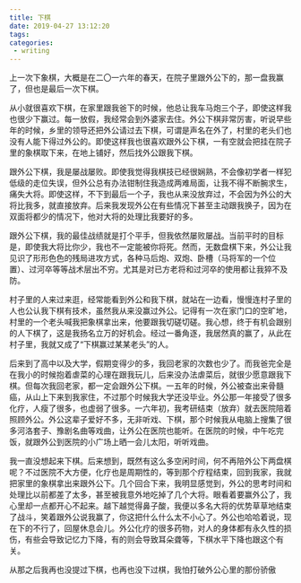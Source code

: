 ```yaml
---
title: 下棋
date: 2019-04-27 13:12:20
tags:
categories: 
 - writing
---
```


上一次下象棋，大概是在二〇一六年的春天，在院子里跟外公下的，那一盘我赢了，但也是最后一次下棋。

从小就很喜欢下棋，在家里跟我爸下的时候，他总让我车马炮三个子，即使这样我也很少下赢过。每一放假，我经常会到外婆家去住。外公下棋非常厉害，听说早些年的时候，乡里的领导还把外公请过去下棋，可谓是声名在外了，村里的老头们也没有人能下得过外公的。即使这样我也很喜欢跟外公下棋，一有空就会把挂在院子里的象棋取下来，在地上铺好，然后找外公跟我下棋。

跟外公下棋，我是屡战屡败。即使我觉得我棋技已经很娴熟，不会像初学者一样犯低级的走位失误，但外公总有办法钳制住我造成两难局面，让我不得不断腕求生，痛失大将。即使这样，不下到最后一个子，我也从来没放弃过，不会因为外公的大将比我多，就直接放弃。后来我发现外公在有些情况下甚至主动跟我换子，因为在双面将都少的情况下，他对大将的处理比我要好的多。

跟外公下棋，我的最佳战绩就是打个平手，但我依然屡败屡战。当前平时的目标是，即使我大将比你少，我也不一定能被你将死。然而，无数盘棋下来，外公让我见识了形形色色的残局进攻方式，各种马后炮、双炮、卧槽（马将军的一个位置）、过河卒等等战术层出不穷。尤其是对已方老将和过河卒的使用都让我猝不及防。

村子里的人来过来逛，经常能看到外公和我下棋，就站在一边看，慢慢连村子里的人也公认我下棋有技术，虽然我从来没赢过外公。记得有一次在家门口的空旷地，村里的一个老头喊我把象棋拿出来，他要跟我切磋切磋。我心想，终于有机会跟别的人下棋了，这是我扬名立万的好机会。经过一番角逐，我居然真的赢了，从此在村子里，我就又成了“下棋赢过某某老头”的人。

后来到了高中以及大学，假期变得少的多，我回老家的次数也少了。而我爸完全是在我小的时候抱着虐菜的心理在跟我玩儿，后来没办法虐菜后，就很少愿意跟我下棋。但每次我回老家，都一定会跟外公下棋。一五年的时候，外公被查出来骨髓癌，从山上下来到我家住，不过那个时候我大学还没毕业。外公那一年接受了很多化疗，人瘦了很多，也虚弱了很多。一六年初，我考研结束（放弃）就去医院陪着照顾外公。外公这辈子爱好不多，无非听戏、下棋，那个时候我从电脑上搜集了很多河洛套子、豫剧名曲等戏曲，让外公在医院也能听。在医院的时候，中午吃完饭，就跟外公到医院的小广场上晒一会儿太阳，听听戏曲。

我一直没想起来下棋。后来想到，既然有这么多空闲时间，何不再陪外公下两盘棋呢？不过医院不大方便，化疗也是周期性的，等到那个疗程结束，回到我家，我就把家里的象棋拿出来跟外公下。几个回合下来，我明显感觉到，外公的思考时间和处理比以前都差了太多，甚至被我意外地吃掉了几个大将。眼看着要赢外公了，我心里却一点都开心不起来。越下越觉得鼻子酸，我便以多名大将的优势草草地结束了战斗，笑着跟外公说我赢了，你这把什么什么太不小心了。外公也哈哈着说，现在下的不行了，回屋休息会儿。外公化疗的很多药物，对人的身体都有永久性的损伤，有些会导致记忆力下降，有的则会导致耳朵聋等，下棋水平下降也跟这个有关。

从那之后我再也没提过下棋，也再也没下过棋，我怕打破外公心里的那份骄傲